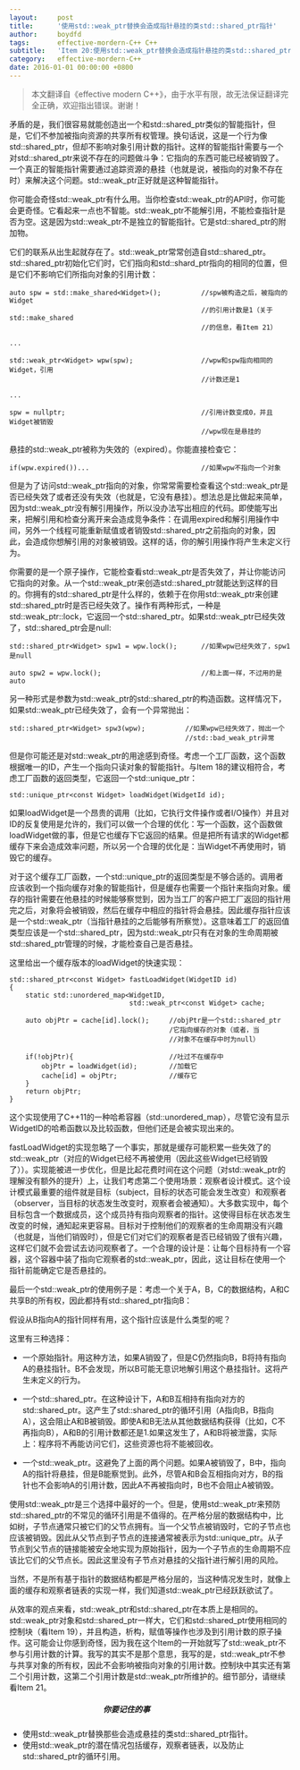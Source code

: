 ```yaml
---
layout:     post
title:      '使用std::weak_ptr替换会造成指针悬挂的类std::shared_ptr指针'
author:     boydfd
tags:       effective-mordern-C++ C++
subtitle:   'Item 20:使用std::weak_ptr替换会造成指针悬挂的类std::shared_ptr指针'
category:   effective-mordern-C++
date: 2016-01-01 00:00:00 +0800
---
```


> 本文翻译自《effective modern C++》，由于水平有限，故无法保证翻译完全正确，欢迎指出错误。谢谢！

矛盾的是，我们很容易就能创造出一个和std::shared_ptr类似的智能指针，但是，它们不参加被指向资源的共享所有权管理。换句话说，这是一个行为像std::shared_ptr，但却不影响对象引用计数的指针。这样的智能指针需要与一个对std::shared_ptr来说不存在的问题做斗争：它指向的东西可能已经被销毁了。一个真正的智能指针需要通过追踪资源的悬挂（也就是说，被指向的对象不存在时）来解决这个问题。std::weak_ptr正好就是这种智能指针。

你可能会奇怪std::weak_ptr有什么用。当你检查std::weak_ptr的API时，你可能会更奇怪。它看起来一点也不智能。std::weak_ptr不能解引用，不能检查指针是否为空。这是因为std::weak_ptr不是独立的智能指针。它是std::shared_ptr的附加物。

它们的联系从出生起就存在了。std::weak_ptr常常创造自std::shared_ptr。std::shared_ptr初始化它们时，它们指向和std::shard_ptr指向的相同的位置，但是它们不影响它们所指向对象的引用计数：

	auto spw = std::make_shared<Widget>();			//spw被构造之后，被指向的Widget
													//的引用计数是1（关于std::make_shared
													//的信息，看Item 21）

	...

	std::weak_ptr<Widget> wpw(spw);					//wpw和spw指向相同的Widget，引用
													//计数还是1

	...

	spw = nullptr;									//引用计数变成0，并且Widget被销毁
													//wpw现在是悬挂的

悬挂的std::weak_ptr被称为失效的（expired）。你能直接检查它：

	if(wpw.expired())...							//如果wpw不指向一个对象

但是为了访问std::weak_ptr指向的对象，你常常需要检查看这个std::weak_ptr是否已经失效了或者还没有失效（也就是，它没有悬挂）。想法总是比做起来简单，因为std::weak_ptr没有解引用操作，所以没办法写出相应的代码。即使能写出来，把解引用和检查分离开来会造成竞争条件：在调用expired和解引用操作中间，另外一个线程可能重新赋值或者销毁std::shared_ptr之前指向的对象，因此，会造成你想解引用的对象被销毁。这样的话，你的解引用操作将产生未定义行为。

你需要的是一个原子操作，它能检查看std::weak_ptr是否失效了，并让你能访问它指向的对象。从一个std::weak_ptr来创造std::shared_ptr就能达到这样的目的。你拥有的std::shared_ptr是什么样的，依赖于在你用std::weak_ptr来创建std::shared_ptr时是否已经失效了。操作有两种形式，一种是std::weak_ptr::lock，它返回一个std::shared_ptr。如果std::weak_ptr已经失效了，std::shared_ptr会是null:

	std::shared_ptr<Widget> spw1 = wpw.lock();		//如果wpw已经失效了，spw1是null

	auto spw2 = wpw.lock();							//和上面一样，不过用的是auto

另一种形式是参数为std::weak_ptr的std::shared_ptr的构造函数。这样情况下，如果std::weak_ptr已经失效了，会有一个异常抛出：

	std::shared_ptr<Widget> spw3(wpw);			//如果wpw已经失效了，抛出一个
												//std::bad_weak_ptr异常

但是你可能还是对std::weak_ptr的用途感到奇怪。考虑一个工厂函数，这个函数根据唯一的ID，产生一个指向只读对象的智能指针。与Item 18的建议相符合，考虑工厂函数的返回类型，它返回一个std::unique_ptr：

	std::unique_ptr<const Widget> loadWidget(WidgetId id);

如果loadWidget是一个昂贵的调用（比如，它执行文件操作或者I/O操作）并且对ID的反复使用是允许的，我们可以做一个合理的优化：写一个函数，这个函数做loadWidget做的事，但是它也缓存下它返回的结果。但是把所有请求的Widget都缓存下来会造成效率问题，所以另一个合理的优化是：当Widget不再使用时，销毁它的缓存。

对于这个缓存工厂函数，一个std::unique_ptr的返回类型是不够合适的。调用者应该收到一个指向缓存对象的智能指针，但是缓存也需要一个指针来指向对象。缓存的指针需要在他悬挂的时候能够察觉到，因为当工厂的客户把工厂返回的指针用完之后，对象将会被销毁，然后在缓存中相应的指针将会悬挂。因此缓存指针应该是一个std::weak_ptr（当指针悬挂的之后能够有所察觉）。这意味着工厂的返回值类型应该是一个std::shared_ptr，因为std::weak_ptr只有在对象的生命周期被std::shared_ptr管理的时候，才能检查自己是否悬挂。

这里给出一个缓存版本的loadWidget的快速实现：

	std::shared_ptr<const Widget> fastLoadWidget(WidgetID id)
	{
		static std::unordered_map<WidgetID, 
								  std::weak_ptr<const Widget> cache;

		auto objPtr = cache[id].lock();		//objPtr是一个std::shared_ptr 
											/它指向缓存的对象（或者，当
											//对象不在缓存中时为null）

		if(!objPtr){						//吐过不在缓存中
			objPtr = loadWidget(id);		//加载它
			cache[id] = objPtr;				//缓存它
		}
		return objPtr;
	}

这个实现使用了C++11的一种哈希容器（std::unordered_map），尽管它没有显示WidgetID的哈希函数以及比较函数，但他们还是会被实现出来的。

fastLoadWidget的实现忽略了一个事实，那就是缓存可能积累一些失效了的std::weak_ptr（对应的Widget已经不再被使用（因此这些Widget已经销毁了））。实现能被进一步优化，但是比起花费时间在这个问题（对std::weak_ptr的理解没有额外的提升）上，让我们考虑第二个使用场景：观察者设计模式。这个设计模式最重要的组件就是目标（subject，目标的状态可能会发生改变）和观察者（observer，当目标的状态发生改变时，观察者会被通知）。大多数实现中，每个目标包含一个数据成员，这个成员持有指向观察者的指针。这使得目标在状态发生改变的时候，通知起来更容易。目标对于控制他们的观察者的生命周期没有兴趣（也就是，当他们销毁时），但是它们对它们的观察者是否已经销毁了很有兴趣，这样它们就不会尝试去访问观察者了。一个合理的设计是：让每个目标持有一个容器，这个容器中装了指向它观察者的std::weak_ptr，因此，这让目标在使用一个指针前能确定它是否悬挂的。

最后一个std::weak_ptr的使用例子是：考虑一个关于A，B，C的数据结构，A和C共享B的所有权，因此都持有std::shared_ptr指向B：

	
假设从B指向A的指针同样有用，这个指针应该是什么类型的呢？


这里有三种选择：

- 一个原始指针。用这种方法，如果A销毁了，但是C仍然指向B，B将持有指向A的悬挂指针。B不会发现，所以B可能无意识地解引用这个悬挂指针。这将产生未定义的行为。

- 一个std::shared_ptr。在这种设计下，A和B互相持有指向对方的std::shared_ptr。这产生了std::shared_ptr的循环引用（A指向B，B指向A），这会阻止A和B被销毁。即使A和B无法从其他数据结构获得（比如，C不再指向B），A和B的引用计数都还是1.如果这发生了，A和B将被泄露，实际上：程序将不再能访问它们，这些资源也将不能被回收。

- 一个std::weak_ptr。这避免了上面的两个问题。如果A被销毁了，B中，指向A的指针将悬挂，但是B能察觉到。此外，尽管A和B会互相指向对方，B的指针也不会影响A的引用计数，因此A不再被指向时，B也不会阻止A被销毁。

使用std::weak_ptr是三个选择中最好的一个。但是，使用std::weak_ptr来预防std::shared_ptr的不常见的循环引用是不值得的。在严格分层的数据结构中，比如树，子节点通常只被它们的父节点拥有。当一个父节点被销毁时，它的子节点也应该被销毁。因此从父节点到子节点的连接通常被表示为std::unique_ptr。从子节点到父节点的链接能被安全地实现为原始指针，因为一个子节点的生命周期不应该比它们的父节点长。因此这里没有子节点对悬挂的父指针进行解引用的风险。

当然，不是所有基于指针的数据结构都是严格分层的，当这种情况发生时，就像上面的缓存和观察者链表的实现一样，我们知道std::weak_ptr已经跃跃欲试了。

从效率的观点来看，std::weak_ptr和std::shared_ptr在本质上是相同的。std::weak_ptr对象和std::shared_ptr一样大，它们和std::shared_ptr使用相同的控制块（看Item 19），并且构造，析构，赋值等操作也涉及到引用计数的原子操作。这可能会让你感到奇怪，因为我在这个Item的一开始就写了std::weak_ptr不参与引用计数的计算。我写的其实不是那个意思，我写的是，std::weak_ptr不参与共享对象的所有权，因此不会影响被指向对象的引用计数。控制块中其实还有第二个引用计数，这第二个引用计数是std::weak_ptr所维护的。细节部分，请继续看Item 21。

##### 　　　　　　　　　　　　你要记住的事
- 使用std::weak_ptr替换那些会造成悬挂的类std::shared_ptr指针。
- 使用std::weak_ptr的潜在情况包括缓存，观察者链表，以及防止std::shared_ptr的循环引用。